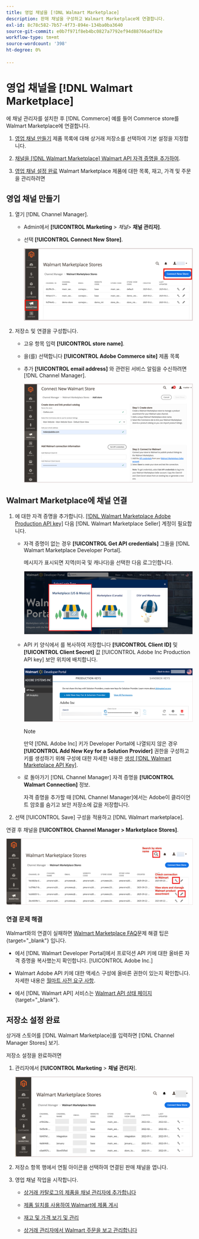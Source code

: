 ```yaml
---
title: 영업 채널을 [!DNL Walmart Marketplace]
description: 판매 채널을 구성하고 Walmart Marketplace에 연결합니다.
exl-id: 8c78c582-7b57-4f73-894e-134ba0ba3640
source-git-commit: e0b7f971f8eb4bc0827a7792ef94d88766adf82e
workflow-type: tm+mt
source-wordcount: '398'
ht-degree: 0%

---
```



# 영업 채널을 [!DNL Walmart Marketplace]

에 채널 관리자를 설치한 후 [!DNL Commerce] 예를 들어 Commerce store를 Walmart Marketplace에 연결합니다.

1. [영업 채널 만들기](#create-the-sales-channel) 제품 목록에 대해 상거래 저장소를 선택하여 기본 설정을 지정합니다.

1. [채널을 [!DNL Walmart Marketplace] Walmart API 자격 증명을 추가하여](#connect-the-channel-to-walmart-marketplace).

1. [영업 채널 설정 완료](#complete-store-setup) Walmart Marketplace 제품에 대한 목록, 재고, 가격 및 주문을 관리하려면

## 영업 채널 만들기

1. 열기 [!DNL Channel Manager].

   - Admin에서 **[!UICONTROL Marketing** > _채널&#x200B;_> **채널 관리자]**.

   - 선택 **[!UICONTROL Connect New Store]**.

      ![전자 상거래 스토어에 연결 [!DNL Walmart Marketplace] 변환 전: [!DNL Channel Manager]](assets/connect-commerce-store-to-marketplace.png)


1. 저장소 및 연결을 구성합니다.

   - 고유 항목 입력 **[!UICONTROL store name]**.

   - 을(를) 선택합니다 **[!UICONTROL Adobe Commerce site]** 제품 목록

   - 추가 **[!UICONTROL email address]** 와 관련된 서비스 알림을 수신하려면 [!DNL Channel Manager].

      ![상거래 및 연결 구성 [!DNL Walmart Marketplace] 변환 전: [!DNL Channel Manager]](assets/configure-commerce-to-marketplace-connection.png)

## Walmart Marketplace에 채널 연결

1. 에 대한 자격 증명을 추가합니다. [[!DNL Walmart Marketplace Adobe Production API key]](connect-marketplace.md#generate-a-walmart-marketplace-production-api-key) 다음 [!DNL Walmart Marketplace Seller] 계정이 필요합니다.

   - 자격 증명이 없는 경우 **[!UICONTROL Get API credentials]** 그들을 [!DNL Walmart Marketplace Developer Portal].

      메시지가 표시되면 지역(미국 및 캐나다)을 선택한 다음 로그인합니다.

      ![[!DNL Walmart Marketplace] 계정 로그인](assets/walmart-marketplace-login-page.png)

   - API 키 양식에서 를 복사하여 저장합니다 **[!UICONTROL Client ID]** 및 **[!UICONTROL Client Secret]** 값 [!UICONTROL Adobe Inc Production API key] 보안 위치에 배치합니다.

      ![[!DNL Walmart Marketplace API key] 구성 페이지](assets/walmart-api-key-management-form.png)

      >[!NOTE]
      >
      >만약 [!DNL Adobe Inc] 키가 Developer Portal에 나열되지 않은 경우 **[!UICONTROL Add New Key for a Solution Provider]** 권한을 구성하고 키를 생성하기 위해 구성에 대한 자세한 내용은 [생성 [!DNL Walmart Marketplace API Key]](walmart-prerequisites.md#generate-a-walmart-marketplace-api-key).

   - 로 돌아가기 [!DNL Channel Manager] 자격 증명을 **[!UICONTROL Walmart Connection]** 정보.

      자격 증명을 추가할 때 [!DNL Channel Manager]에서는 Adobe이 클라이언트 암호를 숨기고 보안 저장소에 값을 저장합니다.

1. 선택 [!UICONTROL Save] 구성을 적용하고 [!DNL Walmart marketplace].

연결 후 채널을 **[!UICONTROL Channel Manager > Marketplace Stores]**.

![[!DNL Walmart Marketplace API key] 구성 페이지](assets/manage-connected-stores.png)


### 연결 문제 해결

Walmart와의 연결이 실패하면 [Walmart Marketplace FAQ](https://developer.walmart.com/faq/us/faq-auth/)문제 해결 팁은 {target=&quot;_blank&quot;} 입니다.

- 에서 [!DNL Walmart Developer Portal]에서 프로덕션 API 키에 대한 올바른 자격 증명을 복사했는지 확인합니다. [!UICONTROL Adobe Inc.]

- Walmart Adobe API 키에 대한 액세스 구성에 올바른 권한이 있는지 확인합니다. 자세한 내용은 [월마트 사전 요구 사항](walmart-prerequisites.md##generate-a-walmart-marketplace-api-key).

- 에서 [!DNL Walmart API] 서비스는 [Walmart API 상태 페이지](https://developer.walmart.com/us/whats-new/new-api-status-information-now-available/){target=&quot;_blank&quot;}.

## 저장소 설정 완료

상거래 스토어를 [!DNL Walmart Marketplace]를 입력하면 [!DNL Channel Manager Stores] 보기.

저장소 설정을 완료하려면

1. 관리자에서 **[!UICONTROL Marketing** > **채널 관리자**].

   ![[!DNL Walmart Marketplace API key] 구성 페이지](assets/connect-commerce-store-config.png)

1. 저장소 항목 행에서 연필 아이콘을 선택하여 연결된 판매 채널을 엽니다.

1. 영업 채널 작업을 시작합니다.

   - [상거래 카탈로그의 제품을 채널 관리자에 추가합니다](add-products-to-connected-channel.md)

   - [제품 일치를 사용하여 Walmart에 제품 게시](publish-listings-to-marketplace.md)

   - [재고 및 가격 보기 및 관리](inventory-and-price-updates.md)

   - [상거래 관리자에서 Walmart 주문을 보고 관리합니다](manage-orders.md)
